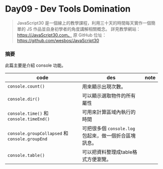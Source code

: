 # Day09 - Dev Tools Domination

> JavaScript30 是一個線上的教學課程，利用三十天的時間每天實作一個簡單的 JS 作品並自身初學者的角度講解相關概念。
> 詳見教學網站：https://JavaScript30.com。
> 原 GitHub 位址：https://github.com/wesbos/JavaScript30

### 摘要

此篇主要是介紹 console 功能。

| code | des | note |
| --- | --- | --- |
| `console.count()` | 用來顯示出現次數。 | |
| `console.dir()` | 可以顯示選取物件的所有屬性 | |
| `console.time()` 和 `console.timeEnd()` | 可用來計算區域內執行的時間 | |
| `console.groupCollapsed` 和 `console.groupEnd` | 可把很多個 `console.log` 包起來，做一個折合區塊訊息。 | |
| `console.table()` | 可以把資料整理成table格式方便瀏覽。 | |
